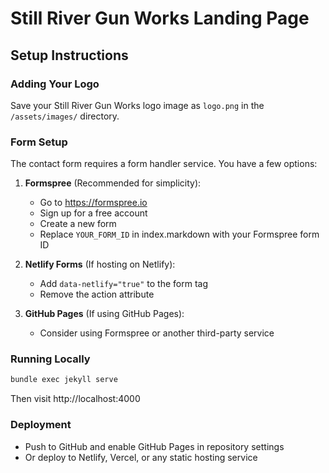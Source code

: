 # Still River Gun Works Landing Page

## Setup Instructions

### Adding Your Logo
Save your Still River Gun Works logo image as `logo.png` in the `/assets/images/` directory.

### Form Setup
The contact form requires a form handler service. You have a few options:

1. **Formspree** (Recommended for simplicity):
   - Go to https://formspree.io
   - Sign up for a free account
   - Create a new form
   - Replace `YOUR_FORM_ID` in index.markdown with your Formspree form ID

2. **Netlify Forms** (If hosting on Netlify):
   - Add `data-netlify="true"` to the form tag
   - Remove the action attribute

3. **GitHub Pages** (If using GitHub Pages):
   - Consider using Formspree or another third-party service

### Running Locally
```bash
bundle exec jekyll serve
```
Then visit http://localhost:4000

### Deployment
- Push to GitHub and enable GitHub Pages in repository settings
- Or deploy to Netlify, Vercel, or any static hosting service